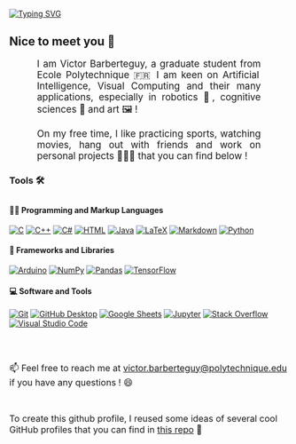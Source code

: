 [![Typing SVG](https://readme-typing-svg.demolab.com?font=Fira+Code&size=25&duration=3000&pause=1000&color=2685AF&center=true&vCenter=true&width=435&lines=Hi%2C+I'm+Victor+%F0%9F%91%8B;I+am+a+French+Grad+student+%F0%9F%91%A8%F0%9F%8F%BB%E2%80%8D%F0%9F%8E%93)](https://git.io/typing-svg)

<!-- Begin First Section -->
<h2> Nice to meet you 👋</h2>

<p align:"center" style="text-align: justify; margin: 0 50px; font-size: 17px;" >
I am Victor Barberteguy, a graduate student from Ecole Polytechnique 🇫🇷
I am keen on Artificial Intelligence, Visual Computing and their many applications, especially in robotics 🤖, cognitive sciences 🧠 and art 🖼️ ! 
</p> 

<br>

<p align:"center" style="text-align: justify; margin: 0 50px; font-size: 17px;" >
On my free time, I like practicing sports, watching movies, hang out with friends and work on personal projects 👨🏻‍💻 that you can find below !     
 
</p>    
<!-- End First Section -->

<!-- Recent projects -->
<!-- <h2>Recent projects 💡</h2>

<!--see  Zhenye-Na readme for projects-->
<p align:"center" style="text-align: justify; margin: 0 50px; font-size: 17px;" >
      
</p>   
<!-- End Recent projects -->


<!-- Begin Tools -->
<h3>Tools 🛠️</h3>
<h2></h2>
  <!-- Some badges are from https://github.com/Ileriayo/markdown-badges -->

  <h4>👨‍💻 Programming and Markup Languages</h4>

  <p>
      <a href="https://github.com/search?q=user%3ADenverCoder1+language%3Ac"><img alt="C" src="https://custom-icon-badges.demolab.com/badge/C-03599C.svg?logo=c-in-hexagon&logoColor=white"></a>
      <a href="https://github.com/search?q=user%3ADenverCoder1+language%3Acpp"><img alt="C++" src="https://custom-icon-badges.demolab.com/badge/C++-9C033A.svg?logo=cpp2&logoColor=white"></a>
      <a href="https://github.com/search?q=user%3ADenverCoder1+language%3Acsharp"><img alt="C#" src="https://custom-icon-badges.demolab.com/badge/C%23-68217A.svg?logo=cs2&logoColor=white"></a>
      <a href="https://github.com/search?q=user%3ADenverCoder1+language%3Ahtml"><img alt="HTML" src="https://img.shields.io/badge/HTML-E34F26.svg?logo=html5&logoColor=white"></a>
      <a href="https://github.com/search?q=user%3ADenverCoder1+language%3Ajava"><img alt="Java" src="https://custom-icon-badges.demolab.com/badge/Java-007396.svg?logo=java&logoColor=white"></a>
      <a href="https://github.com/search?q=user%3ADenverCoder1+language%3Atex"><img alt="LaTeX" src="https://img.shields.io/badge/LaTeX-008080.svg?logo=LaTeX&logoColor=white"></a>
      <a href="https://github.com/search?q=user%3ADenverCoder1+language%3Amarkdown"><img alt="Markdown" src="https://img.shields.io/badge/Markdown-000000.svg?logo=markdown&logoColor=white"></a>
      <a href="https://github.com/search?q=user%3ADenverCoder1+language%3Apython"><img alt="Python" src="https://img.shields.io/badge/Python-14354C.svg?logo=python&logoColor=white"></a>
  </p>

  <h4>🧰 Frameworks and Libraries</h4>

  <p>
      <a href="#"><img alt="Arduino" src="https://img.shields.io/badge/-Arduino-00979D?logo=Arduino&logoColor=white"></a>
      <a href="#"><img alt="NumPy" src="https://img.shields.io/badge/Numpy-013243.svg?logo=numpy&logoColor=white"></a>
      <a href="#"><img alt="Pandas" src="https://img.shields.io/badge/Pandas-150458.svg?logo=pandas&logoColor=white"></a>
      <a href="#"><img alt="TensorFlow" src="https://img.shields.io/badge/TensorFlow-FF6F00.svg?logo=TensorFlow&logoColor=white"></a>
  </p>

  <h4>💻 Software and Tools</h4>

  <p>
      <a href="#"><img alt="Git" src="https://img.shields.io/badge/Git-F05033.svg?logo=git&logoColor=white"></a>
      <a href="#"><img alt="GitHub Desktop" src="https://img.shields.io/badge/GitHub%20Desktop-8034A9.svg?logo=github&logoColor=white"></a>
      <a href="#"><img alt="Google Sheets" src="https://img.shields.io/badge/Sheets-34A853.svg?logo=google%20sheets&logoColor=white"></a>
      <a href="#"><img alt="Jupyter" src="https://img.shields.io/badge/Jupyter-F37626.svg?logo=Jupyter&logoColor=white"></a>
      <a href="#"><img alt="Stack Overflow" src="https://img.shields.io/badge/-Stack%20Overflow-FE7A16?logo=stack-overflow&logoColor=white"></a>
      <a href="#"><img alt="Visual Studio Code" src="https://img.shields.io/badge/Visual%20Studio%20Code-0078d7.svg?logo=visual-studio-code&logoColor=white"></a>
  </p>

<!-- End Tools -->

<h2></h2>
<br>

<span style="font-size: 16px;"> 📫 Feel free to reach me at [victor.barberteguy@polytechnique.edu](mailto:victor.barberteguy@polytechnique.edu) if you have any questions ! 😄
</span>

<br>

<span style="font-size: 16px;"> To create this github profile, I reused some ideas of several cool GitHub profiles that you can find in [this repo](https://github.com/abhisheknaiidu/awesome-github-profile-readme#a-little-bit-of-everything-) 📝 </span>
